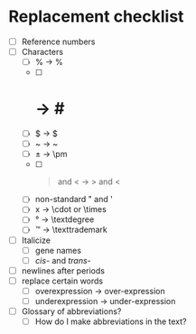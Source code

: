 # Replacement checklist

- [ ] Reference numbers
- [ ] Characters
  - [ ] % -> \%
  - [ ] # -> \#
  - [ ] $ -> \$
  - [ ] ~ -> \~
  - [ ] ± -> \pm
  - [ ] > and < -> $>$ and $<$
  - [ ] non-standard " and '
  - [ ] x -> \cdot or \times
  - [ ] ° -> \textdegree
  - [ ] ™ -> \texttrademark
- [ ] Italicize
  - [ ] gene names
  - [ ] _cis_- and _trans_-
- [ ] newlines after periods
- [ ] replace certain words
  - [ ] overexpression -> over-expression
  - [ ] underexpression -> under-expression
- [ ] Glossary of abbreviations?
  - [ ] How do I make abbreviations in the text?

